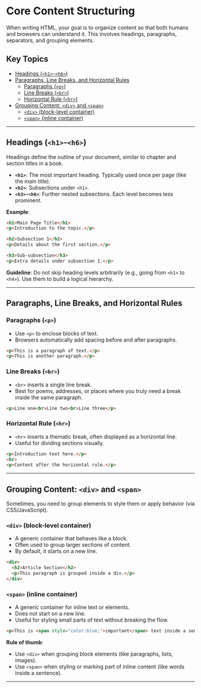 # Core Content Structuring

When writing HTML, your goal is to organize content so that both humans and browsers can understand it. This involves headings, paragraphs, separators, and grouping elements.

## Key Topics

- [Headings (`<h1>`-`<h6>`)](#headings-h1-h6)
- [Paragraphs, Line Breaks, and Horizontal Rules](#paragraphs-line-breaks-and-horizontal-rules)
  - [Paragraphs (`<p>`)](#paragraphs-p)
  - [Line Breaks (`<br>`)](#line-breaks-br)
  - [Horizontal Rule (`<hr>`)](#horizontal-rule-hr)
- [Grouping Content: `<div>` and `<span>`](#grouping-content-div-and-span)
  - [`<div>` (block-level container)](#div-block-level-container)
  - [`<span>` (inline container)](#span-inline-container)

---

## Headings (`<h1>`-`<h6>`)

Headings define the outline of your document, similar to chapter and section titles in a book.

* **`<h1>`**: The most important heading. Typically used once per page (like the main title).
* **`<h2>`**: Subsections under `<h1>`.
* **`<h3>`-`<h6>`**: Further nested subsections. Each level becomes less prominent.

**Example**:

```html
<h1>Main Page Title</h1>
<p>Introduction to the topic.</p>

<h2>Subsection 1</h2>
<p>Details about the first section.</p>

<h3>Sub-subsection</h3>
<p>Extra details under subsection 1.</p>
```

**Guideline**: Do not skip heading levels arbitrarily (e.g., going from `<h1>` to `<h4>`). Use them to build a logical hierarchy.

---

## Paragraphs, Line Breaks, and Horizontal Rules

### Paragraphs (`<p>`)

* Use `<p>` to enclose blocks of text.
* Browsers automatically add spacing before and after paragraphs.

```html
<p>This is a paragraph of text.</p>
<p>This is another paragraph.</p>
```

### Line Breaks (`<br>`)

* `<br>` inserts a single line break.
* Best for poems, addresses, or places where you truly need a break inside the same paragraph.

```html
<p>Line one<br>Line two<br>Line three</p>
```

### Horizontal Rule (`<hr>`)

* `<hr>` inserts a thematic break, often displayed as a horizontal line.
* Useful for dividing sections visually.

```html
<p>Introduction text here.</p>
<hr>
<p>Content after the horizontal rule.</p>
```

---

## Grouping Content: `<div>` and `<span>`

Sometimes, you need to group elements to style them or apply behavior (via CSS/JavaScript).

### `<div>` (block-level container)

* A generic container that behaves like a block.
* Often used to group larger sections of content.
* By default, it starts on a new line.

```html
<div>
  <h2>Article Section</h2>
  <p>This paragraph is grouped inside a div.</p>
</div>
```

### `<span>` (inline container)

* A generic container for inline text or elements.
* Does not start on a new line.
* Useful for styling small parts of text without breaking the flow.

```html
<p>This is <span style="color:blue;">important</span> text inside a sentence.</p>
```

**Rule of thumb**:

* Use `<div>` when grouping block elements (like paragraphs, lists, images).
* Use `<span>` when styling or marking part of inline content (like words inside a sentence).

---
